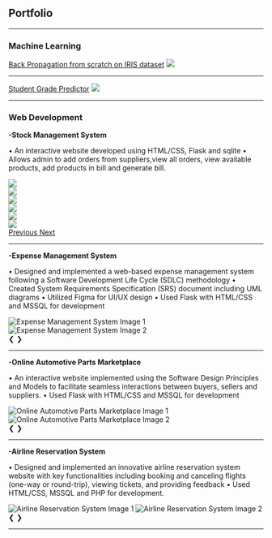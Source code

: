 ## Portfolio

---

### Machine Learning 

[Back Propagation from scratch on IRIS dataset](/project1)
<img src="images/IRIS.PNG"/>

---
[Student Grade Predictor](/project2)
<img src="images/predictor.PNG"/>

---

### Web Development

**-Stock Management System**

•	An interactive website developed using HTML/CSS, Flask and sqlite
•	Allows admin to add orders from suppliers,view all orders, view available products, add products in bill and generate bill.

<!-- Carousel for Portfolio -->
<div id="carouselExampleControls" class="carousel slide" data-ride="carousel">
  <div class="carousel-inner">
    <div class="carousel-item active">
      <img src="images/stockManagement1.PNG">
    </div>
    <div class="carousel-item">
      <img  src="images/stockManagement2.PNG" >
    </div>
    <div class="carousel-item">
      <img  src="images/stockManagement3.PNG">
    </div>
      <div class="carousel-item active">
      <img  src="images/stockManagement4.PNG">
    </div>
    <div class="carousel-item">
      <img  src="images/stockManagement5.PNG">
    </div>
    <div class="carousel-item">
      <img src="images/stockManagement6.PNG">
    </div>
    <!-- Add more items as needed -->
  </div>
  <a class="carousel-control-prev" href="#carouselExampleControls" role="button" data-slide="prev">
    <span class="carousel-control-prev-icon" aria-hidden="true"></span>
    <span class="sr-only">Previous</span>
  </a>
  <a class="carousel-control-next" href="#carouselExampleControls" role="button" data-slide="next">
    <span class="carousel-control-next-icon" aria-hidden="true"></span>
    <span class="sr-only">Next</span>
  </a>
</div>
<!-- End Carousel -->


---
**-Expense Management System**

•	Designed and implemented a web-based expense management system following a Software Development Life Cycle (SDLC) methodology 
•	Created System Requirements Specification (SRS) document including UML diagrams
•	Utilized Figma for UI/UX design 
•	Used Flask with HTML/CSS and MSSQL for development

<!-- Carousel for Expense Management System -->
<div class="carousel">
    <div class="carousel-images">
        <img src="images/IRIS.PNG" alt="Expense Management System Image 1">
        <img src="images/IRIS.PNG" alt="Expense Management System Image 2">
        <!-- Add more images as needed -->
    </div>
    <a class="arrow left-arrow" onclick="moveSlide(-1)">&#10094;</a>
    <a class="arrow right-arrow" onclick="moveSlide(1)">&#10095;</a>
</div>

---
**-Online Automotive Parts Marketplace**

•	An interactive website implemented using the Software Design Principles and Models to facilitate seamless interactions between buyers, sellers and suppliers.
•	Used Flask with HTML/CSS and MSSQL for development

<!-- Carousel for Online Automotive Parts Marketplace -->
<div class="carousel">
    <div class="carousel-images">
        <img src="images/predictor.PNG" alt="Online Automotive Parts Marketplace Image 1">
        <img src="images/predictor.PNG" alt="Online Automotive Parts Marketplace Image 2">
        <!-- Add more images as needed -->
    </div>
    <a class="arrow left-arrow" onclick="moveSlide(-1)">&#10094;</a>
    <a class="arrow right-arrow" onclick="moveSlide(1)">&#10095;</a>
</div>

---
**-Airline Reservation System**

•	Designed and implemented an innovative airline reservation system website with key functionalities including booking and canceling flights (one-way or round-trip), viewing tickets, and providing feedback
•	Used HTML/CSS, MSSQL and PHP for development.

<!-- Carousel for Airline Reservation System -->
<div class="carousel">
    <div class="carousel-images">
        <img src="images/IRIS.PNG" alt="Airline Reservation System Image 1">
        <img src="images/IRIS.PNG" alt="Airline Reservation System Image 2">
        <!-- Add more images as needed -->
    </div>
    <a class="arrow left-arrow" onclick="moveSlide(-1)">&#10094;</a>
    <a class="arrow right-arrow" onclick="moveSlide(1)">&#10095;</a>
</div>

---

